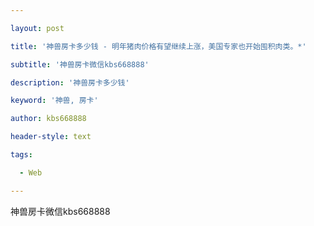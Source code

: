 ---
layout: post
title: '神兽房卡多少钱 - 明年猪肉价格有望继续上涨，美国专家也开始囤积肉类。*'
subtitle: '神兽房卡微信kbs668888'
description: '神兽房卡多少钱'
keyword: '神兽, 房卡'
author: kbs668888
header-style: text
tags:
  - Web
---
神兽房卡微信kbs668888

